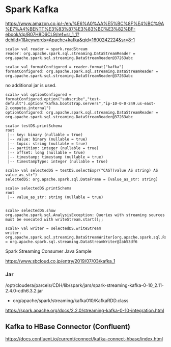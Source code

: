 # Spark Kafka

https://www.amazon.co.jp/-/en/%E6%A0%AA%E5%BC%8F%E4%BC%9A%E7%A4%BENTT%E3%83%87%E3%83%BC%E3%82%BF-ebook/dp/B07H8D6CL9/ref=sr_1_1?dchild=1&keywords=Apache+kafka&qid=1600242224&sr=8-1

```
scala> val reader = spark.readStream
reader: org.apache.spark.sql.streaming.DataStreamReader = org.apache.spark.sql.streaming.DataStreamReader@37263abc

scala> val formatConfigured = reader.format("kafka")
formatConfigured: org.apache.spark.sql.streaming.DataStreamReader = org.apache.spark.sql.streaming.DataStreamReader@37263abc
```
no additional jar is used.

```
scala> val optionConfigured = formatConfigured.option("subscribe","test-default").option("kafka.bootstrap.servers","ip-10-0-0-249.us-east-2.compute.internal")
optionConfigured: org.apache.spark.sql.streaming.DataStreamReader = org.apache.spark.sql.streaming.DataStreamReader@37263abc
```

```
scala> testDS.printSchema
root
 |-- key: binary (nullable = true)
 |-- value: binary (nullable = true)
 |-- topic: string (nullable = true)
 |-- partition: integer (nullable = true)
 |-- offset: long (nullable = true)
 |-- timestamp: timestamp (nullable = true)
 |-- timestampType: integer (nullable = true)
```

```
scala> val selectedDS = testDS.selectExpr("CAST(value AS string) AS value_as_str")
selectedDS: org.apache.spark.sql.DataFrame = [value_as_str: string]

scala> selectedDS.printSchema
root
 |-- value_as_str: string (nullable = true)


scala> selectedDS.show
org.apache.spark.sql.AnalysisException: Queries with streaming sources must be executed with writeStream.start();;
```

```
scala> val writer = selectedDS.writeStream
writer: org.apache.spark.sql.streaming.DataStreamWriter[org.apache.spark.sql.Row] = org.apache.spark.sql.streaming.DataStreamWriter@2ab53df6
```

Spark Streaming Consumer Java Sample

https://www.sbcloud.co.jp/entry/2019/07/03/kafka_1

### Jar

/opt/cloudera/parcels/CDH/lib/spark/jars/spark-streaming-kafka-0-10_2.11-2.4.0-cdh6.3.2.jar

- org/apache/spark/streaming/kafka010/KafkaRDD.class

https://spark.apache.org/docs/2.2.0/streaming-kafka-0-10-integration.html

## Kafka to HBase Connector (Confluent)

https://docs.confluent.io/current/connect/kafka-connect-hbase/index.html
